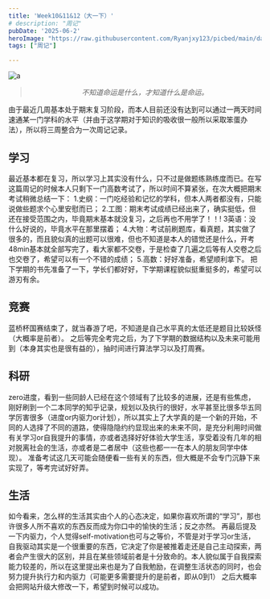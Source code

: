 ```yaml
---
title: 'Week10&11&12（大一下）'
# description: "周记"
pubDate: '2025-06-2'    
heroImage: "https://raw.githubusercontent.com/Ryanjxy123/picbed/main/data20250501235559174611495997611.jpg"
tags: ["周记"]

---
```


![a](https://raw.githubusercontent.com/Ryanjxy123/picbed/main/data20250501235559174611495997611.jpg)

<blockquote style="text-align: center;">
    <p ><em>不知道命运是什么，才知道什么是命运。</em></p>
</blockquote>


由于最近几周基本处于期末复习阶段，而本人目前还没有达到可以通过一两天时间速通某一门学科的水平（并由于这学期对于知识的吸收很一般所以采取笨蛋办法），所以将三周整合为一次周记记录。

## 学习
最近基本都在复习，所以学习上其实没有什么，只不过是做题练熟练度而已。在写这篇周记的时候本人只剩下一门高数考试了，所以时间不算紧张，在次大概把期末考试稍微总结一下：
1.史纲：一门吃经验和记忆的学科，但本人两者都没有，只能说做些题求个心里安慰而已；
2.工图：期末考试成绩已经出来了，确实挺低，但还在接受范围之内，毕竟期末基本就没复习，之后再也不用学了！！!
3英语：没什么好说的，毕竟水平在那里摆着；
4.大物：考试前刷题库，看真题，其实做了很多的，而且貌似真的出题可以很难，但也不知道是本人的错觉还是什么，开考48min基本就全部写完了，看大家都不交卷，于是检查了几遍之后等有人交卷之后也交卷了，希望可以有一个不错的成绩；
5.高数：好好准备，希望顺利拿下。
把下学期的书先准备了一下，学长们都好好，下学期课程貌似挺重挺多的，希望可以游刃有余。

## 竞赛
蓝桥杯国赛结束了，就当春游了吧，不知道是自己水平真的太低还是题目比较妖怪（大概率是前者）。
之后等完全考完之后，为了下学期的数据结构以及未来可能用到（本身其实也是很有益的），抽时间进行算法学习以及打周赛。

## 科研
zero进度，看到一些同龄人已经在这个领域有了比较多的进展，还是有些焦虑，刚好刷到一个二本同学的知乎记录，规划以及执行的很好，水平甚至比很多华五同学厉害很多（进度or内驱力or计划），所以其实上了大学真的是一个新的开始，不同的人选择了不同的道路，使得隐隐约约显现出来的未来不同，是充分利用时间做有关学习or自我提升的事情，亦或者选择好好体验大学生活，享受着没有几年的相对脱离社会的生活，亦或者是二者居中（这些也都一一在本人的朋友同学中体现）。
准备考试这几天可能会随便看一些有关的东西，但大概是不会专门沉静下来实现了，等考完试好好弄。

## 生活
如今看来，怎么样的生活其实由个人的心态决定，如果你喜欢所谓的“学习”，那也许很多人所不喜欢的东西反而成为你口中的愉快的生活；反之亦然。
再最后提及一下内驱力，个人觉得self-motivation也可与之等价，不管是对于学习or生活，自我驱动其实是一个很重要的东西，它决定了你是被推着走还是自己主动探索，两者会产生很大的区别，并且在某些领域前者是十分致命的。本人貌似属于自我探索能力较差的，所以在这里提出来也是为了自我勉励，在调整生活状态的同时，也会努力提升执行力和内驱力（可能更多需要提升的是前者，即从0到1）
之后大概率会把网站升级大修改一下，希望到时候可以成功。

